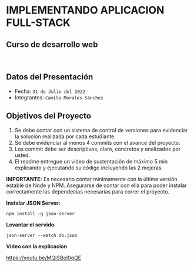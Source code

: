 

# __IMPLEMENTANDO APLICACION FULL-STACK__
## Curso de desarrollo web
<br>

## Datos del Presentación

- Fecha: `31 de Julio del 2022`
- Integrantes: `Camilo Morales Sánchez`

## Objetivos del Proyecto

1. Se debe contar con un sistema de control de versiones para evidenciar la solución realizada por cada estudiante.
2. Se debe evidenciar al menos 4 commits con el avance del proyecto.
3. Los commit debe ser descriptivos, claro, concretos y analizados por usted. 
4. El readme entregue un video de sustentación de máximo 5 min explicando y ejecutando su código incluyendo las 2 mejoras.

__IMPORTANTE:__ Es necesario contar minimamente con la última versión estable de Node y NPM. Asegurarse de contar con ella para poder instalar correctamente las dependecias necesarias para correr el proyecto.

__Instalar JSON Server:__ 

```
npm install -g json-server
```

__Levantar el servido__ 

```
json-server --watch db.json
```

__Video con la explicacion__ 

https://youtu.be/MQiSBoI0qQE
